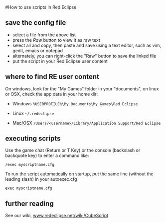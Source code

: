 
#How to use scripts in Red Eclipse

## save the config file
- select a file from the above list
- press the *Raw* button to view it as raw text
- select all and copy, then paste and save using a text editor, such as vim, gedit, emacs or notepad
- alternately, you can right-click the "Raw" button to save the linked file
- put the script in your Red Eclipse user content

## where to find RE user content
On windows, look for the "My Games" folder in your "documents", on linux or OSX, check the app data in your home dir:
- Windows
`%USERPROFILE%\My Documents\My Games\Red Eclipse`

- Linux
`~/.redeclipse`

- Mac/OSX
`/Users/<username>/Library/Application Support/Red Eclipse`
    
## executing scripts

Use the game chat (Return or T Key) or the console (backslash or backquote key) to enter a command like:

`/exec myscriptname.cfg`

To run the script automatically on startup, put the same line (without the leading slash) in your autoexec.cfg

`exec myscriptname.cfg`

## further reading
See our wiki, www.redeclipse.net/wiki/CubeScript
